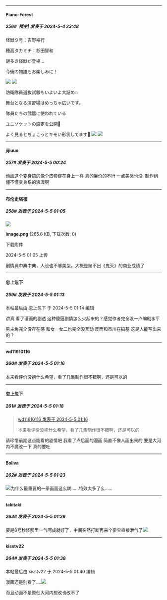 ﻿
*****

####  Piano-Forest  
##### 256#         楼主| 发表于 2024-5-4 23:48

怪獣９号：吉野裕行

穂高タカミチ：杉田智和

謎多き怪獣が登場...

今後の物語もお楽しみに！

<img src="https://p.sda1.dev/17/6e9f14effd43f58f2cbc09ba6cd838ae/20240504_233702.jpg" referrerpolicy="no-referrer">
<img src="https://p.sda1.dev/17/dade9beb9134abdec396c723876e78f5/20240504_230333.jpg" referrerpolicy="no-referrer">

防衛隊員選抜試験もいよいよ大詰め💥

舞台となる演習場はめっちゃ広いです。

隊員たちの武器に使われている

ユニソケットの設定を公開🔎

よく見るとちょこっとキモい形状してます🫣
<img src="https://p.sda1.dev/17/89980a773bf6f6b5ecf679220f42e823/20240504_234634.jpg" referrerpolicy="no-referrer">
<img src="https://p.sda1.dev/17/2a428b156baa9725519fb01ab3e97db2/20240504_234709.jpg" referrerpolicy="no-referrer">


*****

####  jijiuuo  
##### 257#       发表于 2024-5-5 00:24

动画这个变身搞的像个皮套穿在身上一样 真的廉价的不行 一点美感也没  制作组懂不懂变身系的浪漫啊


*****

####  布伦史塔德  
##### 258#       发表于 2024-5-5 01:05

<img src="https://img.saraba1st.com/forum/202405/05/010504t0j2zmmhrrjouuoz.png" referrerpolicy="no-referrer">

<strong>image.png</strong> (265.6 KB, 下载次数: 0)

下载附件

2024-5-5 01:05 上传

剧情典中典中典，人设也不够美型，大概是赌不出《鬼灭》的商业成绩了


*****

####  忽上忽下  
##### 259#       发表于 2024-5-5 01:13

 本帖最后由 忽上忽下 于 2024-5-5 01:14 编辑 

讲真 看了漫画的剧透 这种傻逼剧情怎么火起来的？感觉作者完全没一点编剧水平

男主角完全没存在感 和女一女二也完全没互动 反而和市川在搞基 这是人能写出来的？


*****

####  wd11610116  
##### 260#       发表于 2024-5-5 01:16

本来看评价没抱什么希望，看了几集制作很不错啊，还是可以的

*****

####  忽上忽下  
##### 261#       发表于 2024-5-5 01:18

<blockquote><a href="httphttps://bbs.saraba1st.com/2b/forum.php?mod=redirect&amp;goto=findpost&amp;pid=64813041&amp;ptid=2084808" target="_blank">wd11610116 发表于 2024-5-5 01:16</a>

本来看评价没抱什么希望，看了几集制作很不错啊，还是可以的</blockquote>
请珍惜前期这点能看的剧情吧 我看了点后面的漫画 简直不像人画出来的 要是大河内不魔改一下 真的要吐


*****

####  Boliva  
##### 262#       发表于 2024-5-5 01:23

<img src="https://static.saraba1st.com/image/smiley/face2017/117.png" referrerpolicy="no-referrer">为什么最重要的一拳画面这么糊……特效太多了么……


*****

####  takitaki  
##### 263#       发表于 2024-5-5 01:29

要是8号秒怪那里一气呵成就好了，中间突然打断再来个耍宝直接泄气了<img src="https://static.saraba1st.com/image/smiley/face2017/009.gif" referrerpolicy="no-referrer">


*****

####  kisstv22  
##### 264#       发表于 2024-5-5 01:38

 本帖最后由 kisstv22 于 2024-5-5 01:40 编辑 

漫画还是别看了....<img src="https://static.saraba1st.com/image/smiley/face2017/018.png" referrerpolicy="no-referrer">

而且动画不是原创大河内想改也改不了


